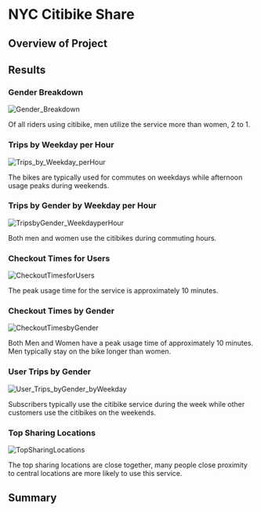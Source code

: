 # NYC Citibike Share
## Overview of Project
## Results
### Gender Breakdown
![Gender_Breakdown](https://user-images.githubusercontent.com/75647359/111815440-ab511380-88a9-11eb-8589-4e00160ef59b.png)

Of all riders using citibike, men utilize the service more than women, 2 to 1. 

### Trips by Weekday per Hour
![Trips_by_Weekday_perHour](https://user-images.githubusercontent.com/75647359/111815364-92e0f900-88a9-11eb-86c7-35c91f86313b.png)

The bikes are typically used for commutes on weekdays while afternoon usage peaks during weekends. 

### Trips by Gender by Weekday per Hour
![TripsbyGender_WeekdayperHour](https://user-images.githubusercontent.com/75647359/111815574-d471a400-88a9-11eb-8f0b-e5bf85627eb0.png)

Both men and women use the citibikes during commuting hours. 

### Checkout Times for Users 
![CheckoutTimesforUsers](https://user-images.githubusercontent.com/75647359/111815639-ea7f6480-88a9-11eb-91ad-07e391cd4d1b.png)

The peak usage time for the service is approximately 10 minutes.

### Checkout Times by Gender 
![CheckoutTimesbyGender](https://user-images.githubusercontent.com/75647359/111815700-fbc87100-88a9-11eb-9e06-954e5e3a0365.png)

Both Men and Women have a peak usage time of approximately 10 minutes. Men typically stay on the bike longer than women. 

### User Trips by Gender
![User_Trips_byGender_byWeekday](https://user-images.githubusercontent.com/75647359/111815791-139ff500-88aa-11eb-9623-341db24cc763.png)

Subscribers typically use the citibike service during the week while other customers use the citibikes on the weekends. 

### Top Sharing Locations
![TopSharingLocations](https://user-images.githubusercontent.com/75647359/111815501-c2900100-88a9-11eb-96a7-a9ba593238db.png)

The top sharing locations are close together, many people close proximity to central locations are more likely to use this service. 

## Summary 

